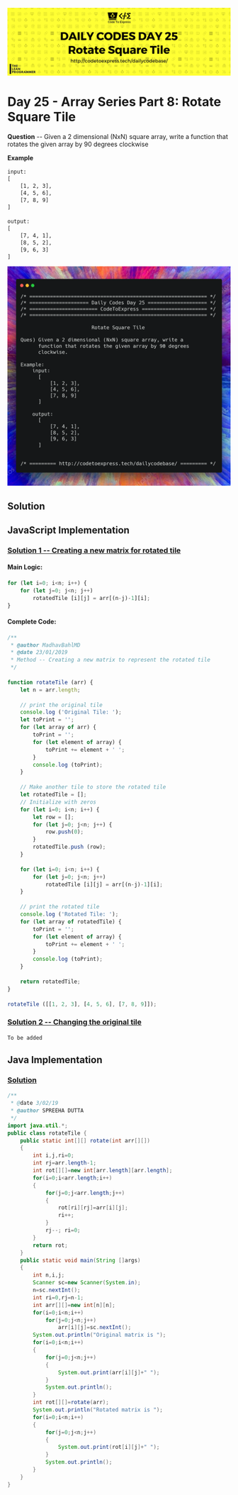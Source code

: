 ![cover](./cover.png)

# Day 25 - Array Series Part 8: Rotate Square Tile

**Question** -- Given a 2 dimensional (NxN) square array, write a function that rotates the given array by 90 degrees clockwise

**Example**

```
input:
[
    [1, 2, 3],
    [4, 5, 6],
    [7, 8, 9]
]

output: 
[
    [7, 4, 1],
    [8, 5, 2],
    [9, 6, 3]
]
```

![ques](./ques.png)

## Solution

## JavaScript Implementation

### [Solution 1 -- Creating a new matrix for rotated tile](./JavaScript/rotateTile.js)

#### Main Logic:

```js
for (let i=0; i<n; i++) {
    for (let j=0; j<n; j++)
        rotatedTile [i][j] = arr[(n-j)-1][i];
}
```

#### Complete Code:

```js
/**
 * @author MadhavBahlMD
 * @date 23/01/2019
 * Method -- Creating a new matrix to represent the rotated tile
 */

function rotateTile (arr) {
    let n = arr.length;

    // print the original tile
    console.log ('Original Tile: ');
    let toPrint = '';
    for (let array of arr) {
        toPrint = '';
        for (let element of array) {
            toPrint += element + ' ';
        }
        console.log (toPrint);
    }

    // Make another tile to store the rotated tile
    let rotatedTile = [];
    // Initialize with zeros
    for (let i=0; i<n; i++) {
        let row = [];
        for (let j=0; j<n; j++) {
            row.push(0);
        }
        rotatedTile.push (row);
    }

    for (let i=0; i<n; i++) {
        for (let j=0; j<n; j++)
            rotatedTile [i][j] = arr[(n-j)-1][i];
    }

    // print the rotated tile
    console.log ('Rotated Tile: ');
    for (let array of rotatedTile) {
        toPrint = '';
        for (let element of array) {
            toPrint += element + ' ';
        }
        console.log (toPrint);
    }

    return rotatedTile;
}

rotateTile ([[1, 2, 3], [4, 5, 6], [7, 8, 9]]);
```

### [Solution 2 -- Changing the original tile](./JavaScript/rotateTile2.js)

```js
To be added
```

## Java Implementation

### [Solution](./Java/rotateTile.java)

```java
/**
 * @date 3/02/19
 * @author SPREEHA DUTTA
 */
import java.util.*;
public class rotateTile {
    public static int[][] rotate(int arr[][])
    {
        int i,j,ri=0;
        int rj=arr.length-1;
        int rot[][]=new int[arr.length][arr.length];
        for(i=0;i<arr.length;i++)
        {
            for(j=0;j<arr.length;j++)
            {
                rot[ri][rj]=arr[i][j];
                ri++;
            }
            rj--; ri=0;
        }
        return rot;
    }
    public static void main(String []args)
    {
        int n,i,j;
        Scanner sc=new Scanner(System.in);
        n=sc.nextInt();
        int ri=0,rj=n-1;
        int arr[][]=new int[n][n];
        for(i=0;i<n;i++)
            for(j=0;j<n;j++)
                arr[i][j]=sc.nextInt();
        System.out.println("Original matrix is ");
        for(i=0;i<n;i++)
        {
            for(j=0;j<n;j++)
            {
                System.out.print(arr[i][j]+" ");
            }
            System.out.println();
        }
        int rot[][]=rotate(arr);
        System.out.println("Rotated matrix is ");
        for(i=0;i<n;i++)
        {
            for(j=0;j<n;j++)
            {
                System.out.print(rot[i][j]+" ");
            }
            System.out.println();
        }
    }
}
```